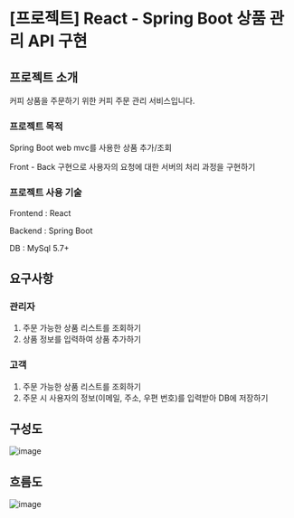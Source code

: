 # [프로젝트] React - Spring Boot 상품 관리 API 구현
## 프로젝트 소개
커피 상품을 주문하기 위한 커피 주문 관리 서비스입니다.
### 프로젝트 목적
Spring Boot web mvc를 사용한 상품 추가/조회

Front - Back 구현으로 사용자의 요청에 대한 서버의 처리 과정을 구현하기
### 프로젝트 사용 기술
Frontend : React

Backend : Spring Boot

DB : MySql 5.7+


## 요구사항
### 관리자
1. 주문 가능한 상품 리스트를 조회하기
2. 상품 정보를 입력하여 상품 추가하기
### 고객
1. 주문 가능한 상품 리스트를 조회하기
2. 주문 시 사용자의 정보(이메일, 주소, 우편 번호)를 입력받아 DB에 저장하기

## 구성도
![image](https://user-images.githubusercontent.com/22016754/135780211-4e5554d7-9994-4c49-94fb-53ee0f3776ed.png)


## 흐름도
![image](https://user-images.githubusercontent.com/22016754/135780260-a60b86d9-edbb-4d6e-9db8-a607f73d9737.png)
